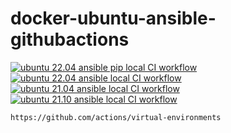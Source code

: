 # docker-ubuntu-ansible-githubactions
[![ubuntu 22.04 ansible pip local CI workflow](https://github.com/githubfoam/docker-ubuntu-ansible-githubactions/actions/workflows/ubuntu-2204-ansible-pip-local-wf.yml/badge.svg)](https://github.com/githubfoam/docker-ubuntu-ansible-githubactions/actions/workflows/ubuntu-2204-ansible-pip-local-wf.yml)  
[![ubuntu 22.04 ansible local CI workflow](https://github.com/githubfoam/docker-ubuntu-ansible-githubactions/actions/workflows/ubuntu-2204-ansible-local-wf.yml/badge.svg)](https://github.com/githubfoam/docker-ubuntu-ansible-githubactions/actions/workflows/ubuntu-2204-ansible-local-wf.yml)  
[![ubuntu 21.04 ansible local CI workflow](https://github.com/githubfoam/docker-ubuntu-ansible-githubactions/actions/workflows/ubuntu-2104-ansible-local-wf.yml/badge.svg?branch=main)](https://github.com/githubfoam/docker-ubuntu-ansible-githubactions/actions/workflows/ubuntu-2104-ansible-local-wf.yml)  
[![ubuntu 21.10  ansible local CI workflow](https://github.com/githubfoam/docker-ubuntu-ansible-githubactions/actions/workflows/ubuntu-2110-ansible-local-wf.yml/badge.svg?branch=main)](https://github.com/githubfoam/docker-ubuntu-ansible-githubactions/actions/workflows/ubuntu-2110-ansible-local-wf.yml)

~~~
https://github.com/actions/virtual-environments
~~~